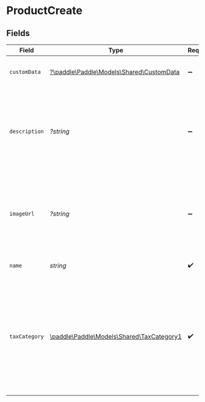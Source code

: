 # ProductCreate


## Fields

| Field                                                                                                                                   | Type                                                                                                                                    | Required                                                                                                                                | Description                                                                                                                             |
| --------------------------------------------------------------------------------------------------------------------------------------- | --------------------------------------------------------------------------------------------------------------------------------------- | --------------------------------------------------------------------------------------------------------------------------------------- | --------------------------------------------------------------------------------------------------------------------------------------- |
| `customData`                                                                                                                            | [?\paddle\Paddle\Models\Shared\CustomData](../../models/shared/CustomData.md)                                                           | :heavy_minus_sign:                                                                                                                      | Your own structured key-value data.                                                                                                     |
| `description`                                                                                                                           | *?string*                                                                                                                               | :heavy_minus_sign:                                                                                                                      | Short description for this product. Included in the checkout and on some customer documents.                                            |
| `imageUrl`                                                                                                                              | *?string*                                                                                                                               | :heavy_minus_sign:                                                                                                                      | Image for this product. Included in the checkout and on some customer documents.                                                        |
| `name`                                                                                                                                  | *string*                                                                                                                                | :heavy_check_mark:                                                                                                                      | Name of this product.                                                                                                                   |
| `taxCategory`                                                                                                                           | [\paddle\Paddle\Models\Shared\TaxCategory1](../../models/shared/TaxCategory1.md)                                                        | :heavy_check_mark:                                                                                                                      | Tax category for this product. Used for charging the correct rate of tax. Selected tax category must be enabled on your Paddle account. |